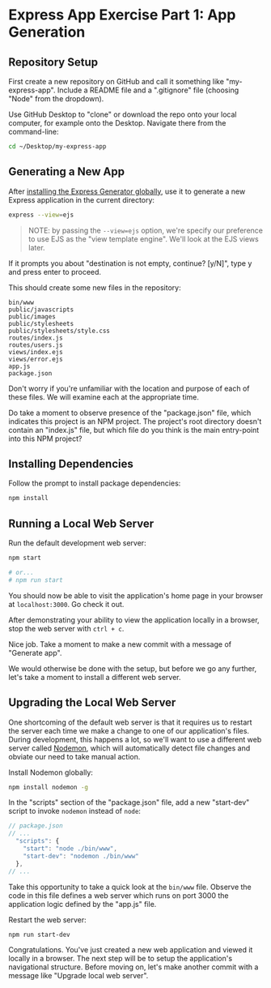 # Express App Exercise Part 1: App Generation

## Repository Setup

First create a new repository on GitHub and call it something like "my-express-app". Include a README file and a ".gitignore" file (choosing "Node" from the dropdown).

Use GitHub Desktop to "clone" or download the repo onto your local computer, for example onto the Desktop. Navigate there from the command-line:

```sh
cd ~/Desktop/my-express-app
```


## Generating a New App


After [installing the Express Generator globally](/notes/javascript/packages/express.md#express-generator), use it to generate a new Express application in the current directory:

```` sh
express --view=ejs
````


> NOTE: by passing the `--view=ejs` option, we're specify our preference to use EJS as the "view template engine". We'll look at the EJS views later.

If it prompts you about "destination is not empty, continue? [y/N]", type y and press enter to proceed.


This should create some new files in the repository:

    bin/www
    public/javascripts
    public/images
    public/stylesheets
    public/stylesheets/style.css
    routes/index.js
    routes/users.js
    views/index.ejs
    views/error.ejs
    app.js
    package.json

Don't worry if you're unfamiliar with the location and purpose of each of these files. We will examine each at the appropriate time.

Do take a moment to observe presence of the "package.json" file, which indicates this project is an NPM project. The project's root directory doesn't contain an "index.js" file, but which file do you think is the main entry-point into this NPM project?

## Installing Dependencies

Follow the prompt to install package dependencies:

```` sh
npm install
````

## Running a Local Web Server

Run the default development web server:

```` sh
npm start

# or...
# npm run start
````

You should now be able to visit the application's home page in your browser at `localhost:3000`. Go check it out.

After demonstrating your ability to view the application locally in a browser, stop the web server with `ctrl + c`.

Nice job. Take a moment to make a new commit with a message of "Generate app".

We would otherwise be done with the setup, but before we go any further, let's take a moment to install a different web server.

## Upgrading the Local Web Server

One shortcoming of the default web server is that it requires us to restart the server each time we make a change to one of our application's files. During development, this happens a lot, so we'll want to use a different web server called [Nodemon](https://nodemon.io/), which will automatically detect file changes and obviate our need to take manual action.

Install Nodemon globally:

```` sh
npm install nodemon -g
````

In the "scripts" section of the "package.json" file, add a new "start-dev" script to invoke `nodemon` instead of `node`:

```` js
// package.json
// ...
  "scripts": {
    "start": "node ./bin/www",
    "start-dev": "nodemon ./bin/www"
  },
// ...
````

Take this opportunity to take a quick look at the `bin/www` file. Observe the code in this file defines a web server which runs on port 3000 the application logic defined by the "app.js" file.

Restart the web server:

```` sh
npm run start-dev
````

Congratulations. You've just created a new web application and viewed it locally in a browser. The next step will be to setup the application's navigational structure. Before moving on, let's make another commit with a message like "Upgrade local web server".
